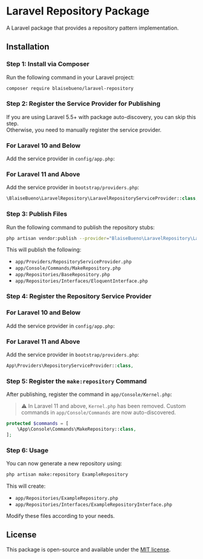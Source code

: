 # Laravel Repository Package

A Laravel package that provides a repository pattern implementation.

## Installation

### **Step 1: Install via Composer**  
Run the following command in your Laravel project:

```sh
composer require blaisebueno/laravel-repository
```

### **Step 2: Register the Service Provider for Publishing**  
If you are using Laravel 5.5+ with package auto-discovery, you can skip this step.  
Otherwise, you need to manually register the service provider.

### **For Laravel 10 and Below**  
Add the service provider in `config/app.php`:

### **For Laravel 11 and Above**  
Add the service provider in `bootstrap/providers.php`:

```php
\BlaiseBueno\LaravelRepository\LaravelRepositoryServiceProvider::class,
```

### **Step 3: Publish Files**  
Run the following command to publish the repository stubs:

```sh
php artisan vendor:publish --provider="BlaiseBueno\LaravelRepository\LaravelRepositoryServiceProvider"
```

This will publish the following:

- `app/Providers/RepositoryServiceProvider.php`
- `app/Console/Commands/MakeRepository.php`
- `app/Repositories/BaseRepository.php`
- `app/Repositories/Interfaces/EloquentInterface.php`

### **Step 4: Register the Repository Service Provider**  

### **For Laravel 10 and Below**  
Add the service provider in `config/app.php`:

### **For Laravel 11 and Above**  
Add the service provider in `bootstrap/providers.php`:

```php
App\Providers\RepositoryServiceProvider::class,
```

### **Step 5: Register the `make:repository` Command**  
After publishing, register the command in `app/Console/Kernel.php`:

> ⚠️ In Laravel 11 and above, `Kernel.php` has been removed. Custom commands in `app/Console/Commands` are now auto-discovered.

```php
protected $commands = [
    \App\Console\Commands\MakeRepository::class,
];
```

### **Step 6: Usage**  
You can now generate a new repository using:

```sh
php artisan make:repository ExampleRepository
```

This will create:
- `app/Repositories/ExampleRepository.php`
- `app/Repositories/Interfaces/ExampleRepositoryInterface.php`

Modify these files according to your needs.

## License

This package is open-source and available under the [MIT license](LICENSE).
